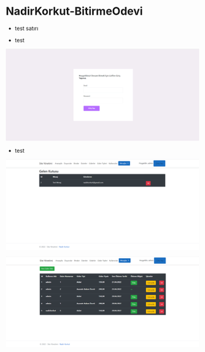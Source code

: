 # NadirKorkut-BitirmeOdevi

* test satırı


* test

![image](https://github.com/PatikaDev-Logo-Net-Bootcamp/NadirKorkut-BitirmeOdevi/blob/main/app_screenshots/1.png)  

 * test

 ![image](https://github.com/PatikaDev-Logo-Net-Bootcamp/NadirKorkut-BitirmeOdevi/blob/main/app_screenshots/10.png)  



  ![image](https://github.com/PatikaDev-Logo-Net-Bootcamp/NadirKorkut-BitirmeOdevi/blob/main/app_screenshots/6.png)  